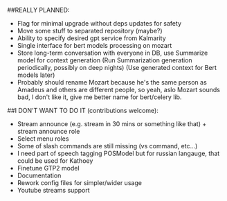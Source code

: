 ##REALLY PLANNED:

 - Flag for minimal upgrade without deps updates for safety
 - Move some stuff to separated repository (maybe?)
 - Ability to specify desired gpt service from Kalmarity
 - Single interface for bert models processing on mozart
 - Store long-term conversation with everyone in DB, use Summarize model for context generation
   (Run Summarization generation periodically, possibly on deep nights)
   (Use generated context for Bert models later)
 - Probably should rename Mozart because he's the same person as Amadeus and others are different  people, so yeah, aslo Mozart sounds bad, I don't like it, give me better name for bert/celery lib.

##I DON'T WANT TO DO IT (contributions welcome):

 - Stream announce (e.g. stream in 30 mins or something like that) + stream announce role
 - Select menu roles
 - Some of slash commands are still missing (vs command, etc...)
 - I need part of speech tagging POSModel but for russian langauge, that could be used for Kathoey
 - Finetune GTP2 model
 - Documentation
 - Rework config files for simpler/wider usage
 - Youtube streams support
